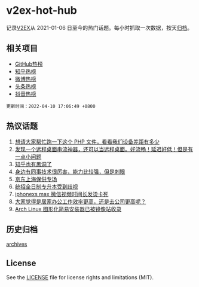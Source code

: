 # v2ex-hot-hub

 记录[V2EX](https://www.v2ex.com/)从 2021-01-06 日至今的热门话题。每小时抓取一次数据，按天[归档](archives)。
 
 ## 相关项目

- [GitHub热榜](https://github.com/snaildev/github-hot-hub)
- [知乎热榜](https://github.com/snaildev/zhihu-hot-hub)
- [微博热榜](https://github.com/snaildev/weibo-hot-hub)
- [头条热榜](https://github.com/snaildev/toutiao-hot-hub)
- [抖音热榜](https://github.com/snaildev/douyin-hot-hub)


 `更新时间：2022-04-10 17:06:49 +0800`

## 热议话题

1. [想请大家帮忙跑一下这个 PHP 文件，看看我们设备差距有多少](https://www.v2ex.com/t/845947)
1. [发现一个远程桌面串流神器，还可以当远程桌面。好流畅！延迟好低！但是有一点小问题](https://www.v2ex.com/t/845934)
1. [知乎也有黑洞了](https://www.v2ex.com/t/845930)
1. [身边有同事技术很厉害，能力比较强，但是刺眼](https://www.v2ex.com/t/845931)
1. [京东上海保供专场](https://www.v2ex.com/t/846040)
1. [统招全日制专升本受到歧视](https://www.v2ex.com/t/846076)
1. [iphonexs max 微信视频时间长发烫卡死](https://www.v2ex.com/t/845912)
1. [大家觉得是居家办公工作效率更高，还是去公司更高呢？](https://www.v2ex.com/t/846046)
1. [Arch Linux 图形化简易安装器已被镜像站收录](https://www.v2ex.com/t/846023)

## 历史归档

[archives](archives)

## License

See the [LICENSE](LICENSE) file for license rights and limitations (MIT).
